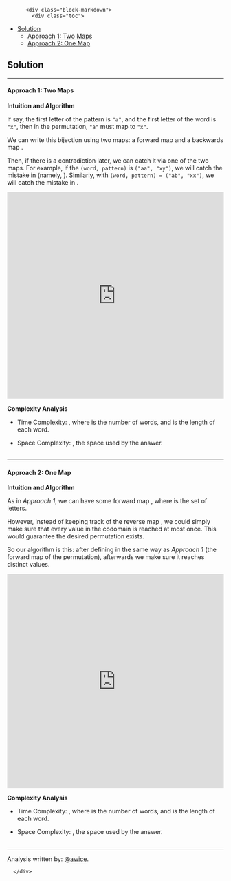 <div class="article-body">
        
          <div class="block-markdown">
            <div class="toc">
<ul>
<li><a href="#solution">Solution</a><ul>
<li><a href="#approach-1-two-maps">Approach 1: Two Maps</a></li>
<li><a href="#approach-2-one-map">Approach 2: One Map</a></li>
</ul>
</li>
</ul>
</div>
<h2 id="solution">Solution</h2>
<hr>
<h4 id="approach-1-two-maps">Approach 1: Two Maps</h4>
<p><strong>Intuition and Algorithm</strong></p>
<p>If say, the first letter of the pattern is <code>"a"</code>, and the first letter of the word is <code>"x"</code>, then in the permutation, <code>"a"</code> must map to <code>"x"</code>.</p>
<p>We can write this bijection using two maps: a forward map <script type="math/tex; mode=display">\text{m1}</script> and a backwards map <script type="math/tex; mode=display">\text{m2}</script>.</p>
<p>
<script type="math/tex; mode=display">
\text{m1} : \text{"a"} \rightarrow \text{"x"}
</script>
<script type="math/tex; mode=display">
\text{m2} : \text{"x"} \rightarrow \text{"a"}
</script>
</p>
<p>Then, if there is a contradiction later, we can catch it via one of the two maps.  For example, if the <code>(word, pattern)</code> is <code>("aa", "xy")</code>, we will catch the mistake in <script type="math/tex; mode=display">\text{m1}</script> (namely, <script type="math/tex; mode=display">\text{m1}(\text{"a"}) = \text{"x"} = \text{"y"}</script>).  Similarly, with <code>(word, pattern) = ("ab", "xx")</code>, we will catch the mistake in <script type="math/tex; mode=display">\text{m2}</script>.</p>
<iframe src="https://leetcode.com/playground/9TL6xVWm/shared" frameborder="0" width="100%" height="480" name="9TL6xVWm"></iframe>

<p><strong>Complexity Analysis</strong></p>
<ul>
<li>
<p>Time Complexity:  <script type="math/tex; mode=display">O(N * K)</script>, where <script type="math/tex; mode=display">N</script> is the number of words, and <script type="math/tex; mode=display">K</script> is the length of each word.</p>
</li>
<li>
<p>Space Complexity:  <script type="math/tex; mode=display">O(N * K)</script>, the space used by the answer.
<br>
<br></p>
</li>
</ul>
<hr>
<h4 id="approach-2-one-map">Approach 2: One Map</h4>
<p><strong>Intuition and Algorithm</strong></p>
<p>As in <em>Approach 1</em>, we can have some forward map <script type="math/tex; mode=display">\text{m1} : \mathbb{L} \rightarrow \mathbb{L}</script>, where <script type="math/tex; mode=display">\mathbb{L}</script> is the set of letters.  </p>
<p>However, instead of keeping track of the reverse map <script type="math/tex; mode=display">\text{m2}</script>, we could simply make sure that every value <script type="math/tex; mode=display">\text{m1}(x)</script> in the codomain is reached at most once.  This would guarantee the desired permutation exists.</p>
<p>So our algorithm is this: after defining <script type="math/tex; mode=display">\text{m1}(x)</script> in the same way as <em>Approach 1</em> (the forward map of the permutation), afterwards we make sure it reaches distinct values.</p>
<iframe src="https://leetcode.com/playground/3vbeWuoq/shared" frameborder="0" width="100%" height="497" name="3vbeWuoq"></iframe>

<p><strong>Complexity Analysis</strong></p>
<ul>
<li>
<p>Time Complexity:  <script type="math/tex; mode=display">O(N * K)</script>, where <script type="math/tex; mode=display">N</script> is the number of words, and <script type="math/tex; mode=display">K</script> is the length of each word.</p>
</li>
<li>
<p>Space Complexity:  <script type="math/tex; mode=display">O(N * K)</script>, the space used by the answer.
<br>
<br></p>
</li>
</ul>
<hr>
<p>Analysis written by: <a href="https://leetcode.com/awice">@awice</a>.</p>
          </div>
        
      </div>